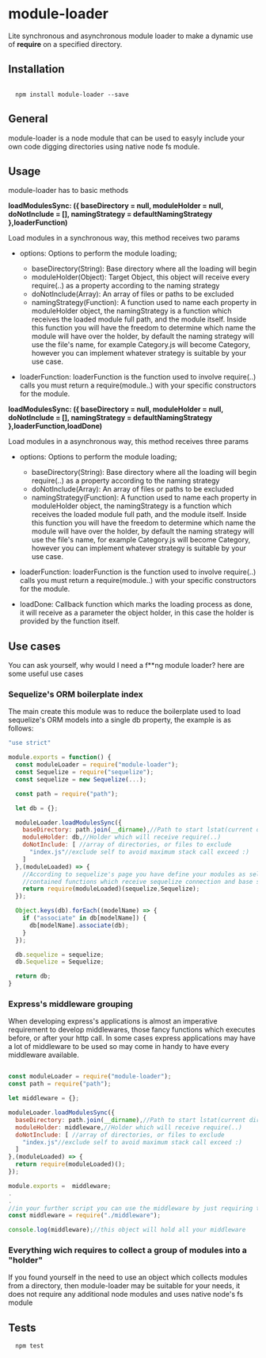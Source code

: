 module-loader
==============

Lite synchronous and asynchronous module loader to make a dynamic use of
**require** on a specified directory.

## Installation

```shell

  npm install module-loader --save

```

## General

module-loader is a node module that can be used to easyly include your own
code digging directories using native node fs module.

## Usage

module-loader has to basic methods

__loadModulesSync: ({
  baseDirectory = null,
  moduleHolder = null,
  doNotInclude = [],
  namingStrategy = defaultNamingStrategy
},loaderFunction)__

Load modules in a synchronous way, this method receives two params

* options: Options to perform the module loading;
  * baseDirectory(String): Base directory where all the loading will begin
  * moduleHolder(Object): Target Object, this object will receive every require(..) as a property according to the naming strategy
  * doNotInclude(Array): An array of files or paths to be excluded
  * namingStrategy(Function): A function used to name each property in moduleHolder object, the namingStrategy is a function which receives the loaded module full path, and the module itself. Inside this function you will have the freedom to determine which name the module will have over the holder, by default
  the naming strategy will use the file's name, for example Category.js will become Category, however you can implement whatever strategy is suitable by
  your use case.

* loaderFunction: loaderFunction is the function used to involve require(..) calls
you must return a require(module..) with your specific constructors for the module.



__loadModulesSync: ({
  baseDirectory = null,
  moduleHolder = null,
  doNotInclude = [],
  namingStrategy = defaultNamingStrategy
},loaderFunction,loadDone)__

Load modules in a asynchronous way, this method receives three params

* options: Options to perform the module loading;
  * baseDirectory(String): Base directory where all the loading will begin require(..) as a property according to the naming strategy
  * doNotInclude(Array): An array of files or paths to be excluded
  * namingStrategy(Function): A function used to name each property in moduleHolder object, the namingStrategy is a function which receives the loaded module full path, and the module itself. Inside this function you will have the freedom to determine which name the module will have over the holder, by default
  the naming strategy will use the file's name, for example Category.js will become Category, however you can implement whatever strategy is suitable by
  your use case.

* loaderFunction: loaderFunction is the function used to involve require(..) calls
you must return a require(module..) with your specific constructors for the module.  

* loadDone: Callback function which marks the loading process as done, it will receive as a parameter the object holder, in this case the holder is provided by the function itself.

## Use cases

You can ask yourself, why would I need a f**ng module loader? here are some useful
use cases

### Sequelize's ORM boilerplate index
The main create this module was to reduce the boilerplate used to load sequelize's
ORM models into a single db property, the example is as follows:

```javascript
"use strict"

module.exports = function() {
  const moduleLoader = require("module-loader");
  const Sequelize = require("sequelize");
  const sequelize = new Sequelize(...);

  const path = require("path");

  let db = {};

  moduleLoader.loadModulesSync({
    baseDirectory: path.join(__dirname),//Path to start lstat(current directory)
    moduleHolder: db,//Holder which will receive require(..)
    doNotInclude: [ //array of directories, or files to exclude
      "index.js"//exclude self to avoid maximum stack call exceed :)
    ]
  },(moduleLoaded) => {
    //According to sequelize's page you have define your modules as self
    //contained functions which receive sequelize connection and base sequelize as //parameter
    return require(moduleLoaded)(sequelize,Sequelize);
  });

  Object.keys(db).forEach((modelName) => {
    if ("associate" in db[modelName]) {
      db[modelName].associate(db);
    }
  });

  db.sequelize = sequelize;
  db.Sequelize = Sequelize;

  return db;
}

```

### Express's middleware grouping

When developing express's applications is almost an imperative requirement to develop middlewares, those fancy functions which executes before, or after your http call. In some cases express applications may have a lot of middleware to be used so may come in handy to have every middleware available.

```javascript

const moduleLoader = require("module-loader");
const path = require("path");

let middleware = {};

moduleLoader.loadModulesSync({
  baseDirectory: path.join(__dirname),//Path to start lstat(current directory)
  moduleHolder: middleware,//Holder which will receive require(..)
  doNotInclude: [ //array of directories, or files to exclude
    "index.js"//exclude self to avoid maximum stack call exceed :)
  ]
},(moduleLoaded) => {
  return require(moduleLoaded)();
});

module.exports =  middleware;
.
.
//in your further script you can use the middleware by just requiring the directory's index
const middleware = require("./middleware");

console.log(middleware);//this object will hold all your middleware

```

### Everything wich requires to collect a group of modules into a "holder"

If you found yourself in the need to use an object which collects modules from
a directory, then module-loader may be suitable for your needs, it does not require any additional node modules and uses native node's fs module

## Tests

```shell
  npm test
```
